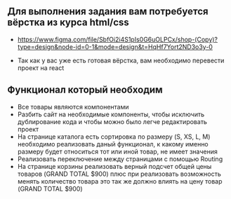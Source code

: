 ## Для выполнения задания вам потребуется вёрстка из курса html/css

- https://www.figma.com/file/SbfOi2i4S1pIs0G6uOLPCx/shop-(Copy)?type=design&node-id=0-1&mode=design&t=HqHf7Yort2ND3o3y-0

- Так как у вас уже есть готовая вёрстка, вам необходимо перевести проект на react

## Функционал который необходим

- Все товары являются компонентами
- Разбить сайт на необходимые компоненты, чтобы исключить дублирование кода и чтобы можно было легче редактировать проект
- На странице каталога есть сортировка по размеру (S, XS, L, M) необходимо реализовать даный функционал, к какому именно размеру будет относиться тот или иной товар, не имеет значения
- Реализовать переключение между страницами с помощью Routing
- На странице корзины реализовать верный подсчет общей цены товаров (GRAND TOTAL $900) плюс при реализовать возможность менять количество товара это так же должно влиять на цену товар (GRAND TOTAL $900)
